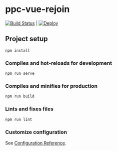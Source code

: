 # ppc-vue-rejoin

[![Build Status](https://travis-ci.org/gguzman89/search-vue.svg?branch=master)](https://travis-ci.org/gguzman89/search-vue) | [![Deploy](https://www.herokucdn.com/deploy/button.svg)](https://glacial-sea-20462.herokuapp.com)


## Project setup
```
npm install
```

### Compiles and hot-reloads for development
```
npm run serve
```

### Compiles and minifies for production
```
npm run build
```

### Lints and fixes files
```
npm run lint
```

### Customize configuration
See [Configuration Reference](https://cli.vuejs.org/config/).

